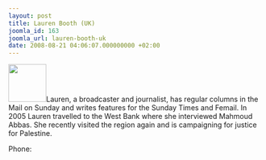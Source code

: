 ```yaml
---
layout: post
title: Lauren Booth (UK)
joomla_id: 163
joomla_url: lauren-booth-uk
date: 2008-08-21 04:06:07.000000000 +02:00
---
```

<img src="http://www.freegaza.org/uploads/passengers/file_ad41b01457_Lauren_Booth.jpg" width="75" />Lauren, a broadcaster and journalist, has regular columns in the Mail on Sunday and writes features for the Sunday Times and Femail. In 2005 Lauren travelled to the West Bank where she interviewed Mahmoud Abbas. She recently visited the region again and is campaigning for justice for Palestine.<p><a href=""></a></p><p>Phone: </p>
